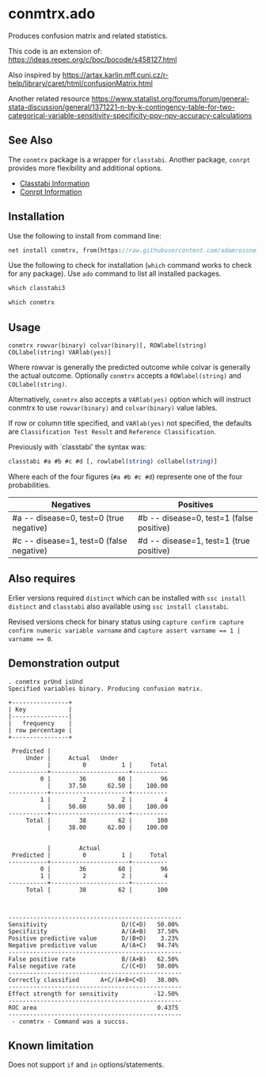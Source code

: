 # conmtrx.ado
Produces confusion matrix and related statistics.

This code is an extension of: https://ideas.repec.org/c/boc/bocode/s458127.html

Also inspired by https://artax.karlin.mff.cuni.cz/r-help/library/caret/html/confusionMatrix.html

Another related resource https://www.statalist.org/forums/forum/general-stata-discussion/general/1371221-n-by-k-contingency-table-for-two-categorical-variable-sensitivity-specificity-ppv-npv-accuracy-calculations

## See Also

The `conmtrx` package is a wrapper for `classtabi`. Another package, `conrpt` provides more flexibility and additional options.

* [Classtabi Information](https://ideas.repec.org/c/boc/bocode/s458127.html)
* [Conrpt Information](https://github.com/adamrossnelson/conrpt)

## Installation

Use the following to install from command line:

```Stata
net install conmtrx, from(https://raw.githubusercontent.com/adamrossnelson/conmtrx/master)
```

Use the following to check for installation (`which` command works to check for any package). Use `ado` command to list all installed packages.
```Stata
which classtabi3

which conmtrx
```

## Usage

```
conmtrx rowvar(binary) colvar(binary)[, ROWlabel(string) COLlabel(string) VARlab(yes)]
```
Where rowvar is generally the predicted outcome while colvar is generally the actual outcome. Optionally `conmtrx` accepts a `ROWlabel(string)` and `COLlabel(string)`. 

Alternatively, `conmtrx` also accepts a `VARlab(yes)` option which will instruct conmtrx to use `rowvar(binary)` and `colvar(binary)` value lables.

If row or column title specified, and `VARlab(yes)` not specified, the defaults are `Classification Test Result` and `Reference Classification`.

Previously with `classtabi' the syntax was:
```Stata
classtabi #a #b #c #d [, rowlabel(string) collabel(string)]
```
Where each of the four figures (`#a #b #c #d`) represente one of the four probabilities.

|     Negatives                           |     Positives                              |
|-----------------------------------------|--------------------------------------------|
| #a -- disease=0, test=0 (true negative) | #b -- disease=0, test=1 (false positive)   |
| #c -- disease=1, test=0 (false negative)| #d -- disease=1, test=1 (true positive)    |

## Also requires

Erlier versions required `distinct` which can be installed with `ssc install distinct` and `classtabi` also available using `ssc install classtabi`.

Revised versions check for binary status using `capture confirm capture confirm numeric variable varname` and `capture assert varname == 1 | varname == 0`.

## Demonstration output
```
. conmtrx prUnd isUnd
Specified variables binary. Producing confusion matrix.

+----------------+
| Key            |
|----------------|
|   frequency    |
| row percentage |
+----------------+

 Predicted |
     Under |     Actual   Under
           |         0          1 |     Total
-----------+----------------------+----------
         0 |        36         60 |        96 
           |     37.50      62.50 |    100.00 
-----------+----------------------+----------
         1 |         2          2 |         4 
           |     50.00      50.00 |    100.00 
-----------+----------------------+----------
     Total |        38         62 |       100 
           |     38.00      62.00 |    100.00 


           |        Actual
 Predicted |         0          1 |     Total
-----------+----------------------+----------
         0 |        36         60 |        96 
         1 |         2          2 |         4 
-----------+----------------------+----------
     Total |        38         62 |       100 



-------------------------------------------------
Sensitivity                     D/(C+D)   50.00%      
Specificity                     A/(A+B)   37.50%      
Positive predictive value       D/(B+D)    3.23%      
Negative predictive value       A/(A+C)   94.74%      
-------------------------------------------------
False positive rate             B/(A+B)   62.50%      
False negative rate             C/(C+D)   50.00%      
-------------------------------------------------
Correctly classified      A+C/(A+B+C+D)   38.00%      
-------------------------------------------------
Effect strength for sensitivity          -12.50%      
-------------------------------------------------
ROC area                                  0.4375      
-------------------------------------------------
 - conmtrx - Command was a succss.

```

## Known limitation

Does not support `if` and `in` options/statements.
